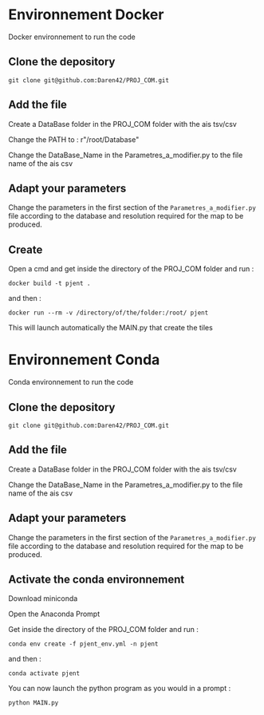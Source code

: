 # Environnement Docker
Docker environnement to run the code 

## Clone the depository

```bach
git clone git@github.com:Daren42/PROJ_COM.git
```

## Add the file

Create a DataBase folder in the PROJ_COM folder with the ais tsv/csv

Change the PATH to : r"/root/Database"

Change the DataBase_Name in the Parametres_a_modifier.py to the file name of the ais csv

## Adapt your parameters

Change the parameters in the first section of the ```Parametres_a_modifier.py``` file according to the database and resolution required for the map to be produced.

## Create 

Open a cmd and get inside the directory of the PROJ_COM folder and run : 

```bach
docker build -t pjent .
```
and then :

```bach
docker run --rm -v /directory/of/the/folder:/root/ pjent
```

This will launch automatically the MAIN.py that create the tiles

# Environnement Conda
Conda environnement to run the code 

## Clone the depository

```bach
git clone git@github.com:Daren42/PROJ_COM.git
```

## Add the file

Create a DataBase folder in the PROJ_COM folder with the ais tsv/csv

Change the DataBase_Name in the Parametres_a_modifier.py to the file name of the ais csv

## Adapt your parameters

Change the parameters in the first section of the ```Parametres_a_modifier.py``` file according to the database and resolution required for the map to be produced.

## Activate the conda environnement

Download miniconda

Open the Anaconda Prompt

Get inside the directory of the PROJ_COM folder and run : 

```bach
conda env create -f pjent_env.yml -n pjent
```
and then :

```bach
conda activate pjent
```

You can now launch the python program as you would in a prompt :

```bach
python MAIN.py
```

